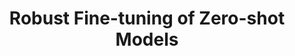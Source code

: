---
title: "Robust Fine-tuning of Zero-shot Models"
link: "https://arxiv.org/abs/2109.01903"
authors:
  - name: Hongseok Namkoong
  - name: Mitchell Wortsman
    url: https://mitchellnw.github.io/
  - name: Gabriel Ilharco
    url: https://gabrielilharco.com/
  - name: Jong Wook Kim
    url: https://jongwook.kim/
  - name: Mike Li
  - name:  Simon Kornblith
    url: https://scholar.google.com/citations?user=1O3RPmsAAAAJ&hl=en
  - name:  Rebecca Roelofs
    url: https://scholar.google.com/citations?user=FR8zF_4AAAAJ&hl=en
  - name: Raphael Gontijo Lopes
    url: https://raphagl.com/
  - name: Hannaneh Hajishirzi
    url: https://homes.cs.washington.edu/~hannaneh/
  - name: Ali Farhadi
    url: https://homes.cs.washington.edu/~ali/
  - name: Ludwig Schmidt
    url: https://people.csail.mit.edu/ludwigs/

year: 2022
url_code: https://github.com/mlfoundations/wise-ft

# Publication name and optional abbreviated publication name.
publication: "International Conference on Computer Vision and Pattern Recognition (CVPR)"
publication_short: ""
---